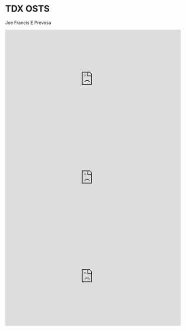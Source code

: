 # TDX OSTS
Joe Francis E Prevosa 

<iframe width="560" height="315" src="https://youtu.be/I8wl9NVSSQg?list=PLUOdSG-n1jg3n6A0fCMEhUzn2CMh88jDO" title="YouTube video player" frameborder="0" allow="accelerometer; autoplay; clipboardwrite; encrypted-media; gyroscope; picture-in-picture; web-share" allowfullscreen></iframe>
<iframe width="560" height="315" src="https://youtu.be/QfqiRqAhMaM?list=PLUOdSG-n1jg3n6A0fCMEhUzn2CMh88jDO" title="YouTube video player" frameborder="0" allow="accelerometer; autoplay; clipboardwrite; encrypted-media; gyroscope; picture-in-picture; web-share" allowfullscreen></iframe>
<iframe width="560" height="315" src="https://youtu.be/UEeTk4MQAcs?list=PLUOdSG-n1jg3n6A0fCMEhUzn2CMh88jDO" title="YouTube video player" frameborder="0" allow="accelerometer; autoplay; clipboardwrite; encrypted-media; gyroscope; picture-in-picture; web-share" allowfullscreen></iframe>



